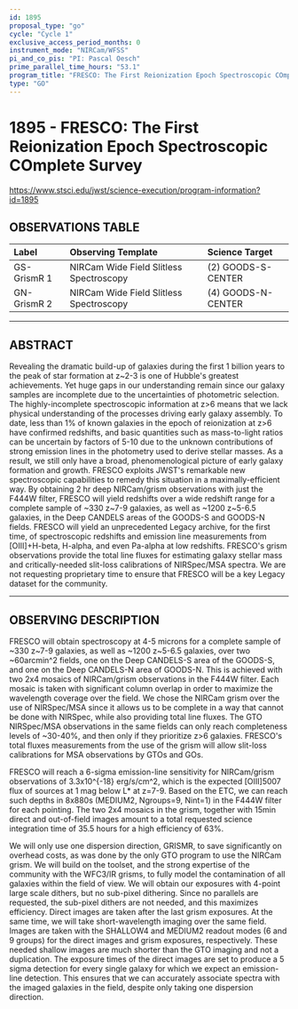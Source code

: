 ```yaml
---
id: 1895
proposal_type: "go"
cycle: "Cycle 1"
exclusive_access_period_months: 0
instrument_mode: "NIRCam/WFSS"
pi_and_co_pis: "PI: Pascal Oesch"
prime_parallel_time_hours: "53.1"
program_title: "FRESCO: The First Reionization Epoch Spectroscopic COmplete Survey"
type: "GO"
---
```

# 1895 - FRESCO: The First Reionization Epoch Spectroscopic COmplete Survey
https://www.stsci.edu/jwst/science-execution/program-information?id=1895
## OBSERVATIONS TABLE
| Label      | Observing Template                  | Science Target      |
| :--------- | :---------------------------------- | :------------------ |
| GS-GrismR 1 | NIRCam Wide Field Slitless Spectroscopy | (2) GOODS-S-CENTER |
| GN-GrismR 2 | NIRCam Wide Field Slitless Spectroscopy | (4) GOODS-N-CENTER |

---

## ABSTRACT

Revealing the dramatic build-up of galaxies during the first 1 billion years to the peak of star formation at z~2-3 is one of Hubble's greatest achievements. Yet huge gaps in our understanding remain since our galaxy samples are incomplete due to the uncertainties of photometric selection. The highly-incomplete spectroscopic information at z>6 means that we lack physical understanding of the processes driving early galaxy assembly. To date, less than 1% of known galaxies in the epoch of reionization at z>6 have confirmed redshifts, and basic quantities such as mass-to-light ratios can be uncertain by factors of 5-10 due to the unknown contributions of strong emission lines in the photometry used to derive stellar masses. As a result, we still only have a broad, phenomenological picture of early galaxy formation and growth. FRESCO exploits JWST's remarkable new spectroscopic capabilities to remedy this situation in a maximally-efficient way. By obtaining 2 hr deep NIRCam/grism observations with just the F444W filter, FRESCO will yield redshifts over a wide redshift range for a complete sample of ~330 z~7-9 galaxies, as well as ~1200 z~5-6.5 galaxies, in the Deep CANDELS areas of the GOODS-S and GOODS-N fields. FRESCO will yield an unprecedented Legacy archive, for the first time, of spectroscopic redshifts and emission line measurements from [OIII]+H-beta, H-alpha, and even Pa-alpha at low redshifts. FRESCO's grism observations provide the total line fluxes for estimating galaxy stellar mass and critically-needed slit-loss calibrations of NIRSpec/MSA spectra. We are not requesting proprietary time to ensure that FRESCO will be a key Legacy dataset for the community.

---

## OBSERVING DESCRIPTION

FRESCO will obtain spectroscopy at 4-5 microns for a complete sample of ~330 z~7-9 galaxies, as well as ~1200 z~5-6.5 galaxies, over two ~60arcmin^2 fields, one on the Deep CANDELS-S area of the GOODS-S, and one on the Deep CANDELS-N area of GOODS-N. This is achieved with two 2x4 mosaics of NIRCam/grism observations in the F444W filter. Each mosaic is taken with significant column overlap in order to maximize the wavelength coverage over the field. We chose the NIRCam grism over the use of NIRSpec/MSA since it allows us to be complete in a way that cannot be done with NIRSpec, while also providing total line fluxes. The GTO NIRSpec/MSA observations in the same fields can only reach completeness levels of ~30-40%, and then only if they prioritize z>6 galaxies. FRESCO's total fluxes measurements from the use of the grism will allow slit-loss calibrations for MSA observations by GTOs and GOs.

FRESCO will reach a 6-sigma emission-line sensitivity for NIRCam/grism observations of 3.3x10^{-18} erg/s/cm^2, which is the expected [OIII]5007 flux of sources at 1 mag below L* at z=7-9. Based on the ETC, we can reach such depths in 8x880s (MEDIUM2, Ngroups=9, Nint=1) in the F444W filter for each pointing. The two 2x4 mosaics in the grism, together with 15min direct and out-of-field images amount to a total requested science integration time of 35.5 hours for a high efficiency of 63%.

We will only use one dispersion direction, GRISMR, to save significantly on overhead costs, as was done by the only GTO program to use the NIRCam grism. We will build on the toolset, and the strong expertise of the community with the WFC3/IR grisms, to fully model the contamination of all galaxies within the field of view. We will obtain our exposures with 4-point large scale dithers, but no sub-pixel dithering. Since no parallels are requested, the sub-pixel dithers are not needed, and this maximizes efficiency. Direct images are taken after the last grism exposures. At the same time, we will take short-wavelength imaging over the same field. Images are taken with the SHALLOW4 and MEDIUM2 readout modes (6 and 9 groups) for the direct images and grism exposures, respectively. These needed shallow images are much shorter than the GTO imaging and not a duplication. The exposure times of the direct images are set to produce a 5 sigma detection for every single galaxy for which we expect an emission-line detection. This ensures that we can accurately associate spectra with the imaged galaxies in the field, despite only taking one dispersion direction.
